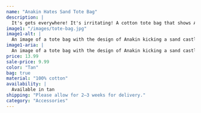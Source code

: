 ```yaml
---
name: "Anakin Hates Sand Tote Bag"
description: |
  It's gets everywhere! It's irritating! A cotton tote bag that shows Anakin's true feelings!
image1: "/images/tote-bag.jpg"
image1-alt: |
  An image of a tote bag with the design of Anakin kicking a sand castle on the front.
image1-aria: |
  An image of a tote bag with the design of Anakin kicking a sand castle on the front.
price: 13.99
sale-price: 9.99
color: "Tan"
bag: true
material: "100% cotton"
availability: |
  Available in tan
shipping: "Please allow for 2–3 weeks for delivery."
category: "Accessories"
---
```

